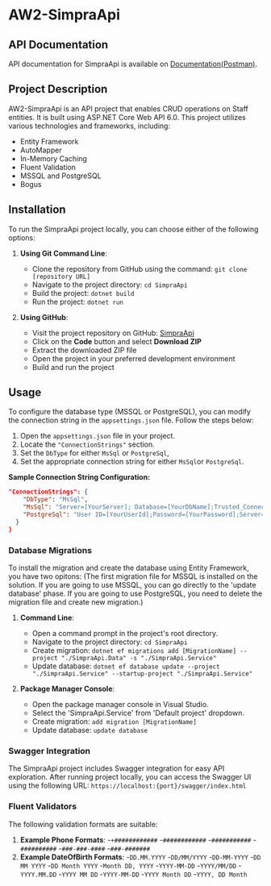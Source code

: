 # AW2-SimpraApi

## API Documentation
API documentation for SimpraApi is available on [Documentation(Postman)](https://documenter.getpostman.com/view/24685326/2s93kxcRoe#ef2cfd71-844b-4afa-9f5b-d97420752105).

## Project Description
AW2-SimpraApi is an API project that enables CRUD operations on Staff entities. It is built using ASP.NET Core Web API 6.0. This project utilizes various technologies and frameworks, including:

- Entity Framework
- AutoMapper
- In-Memory Caching
- Fluent Validation
- MSSQL and PostgreSQL
- Bogus

## Installation
To run the SimpraApi project locally, you can choose either of the following options:

1. **Using Git Command Line**:
   - Clone the repository from GitHub using the command: `git clone [repository URL]`
   - Navigate to the project directory: `cd SimpraApi`
   - Build the project: `dotnet build`
   - Run the project: `dotnet run`

2. **Using GitHub**:
   - Visit the project repository on GitHub: [SimpraApi](https://github.com/your-username/AW2-SimpraApi)
   - Click on the **Code** button and select **Download ZIP**
   - Extract the downloaded ZIP file
   - Open the project in your preferred development environment
   - Build and run the project

## Usage
To configure the database type (MSSQL or PostgreSQL), you can modify the connection string in the `appsettings.json` file. Follow the steps below:

1. Open the `appsettings.json` file in your project.
2. Locate the `"ConnectionStrings"` section.
3. Set the `DbType` for either `MsSql` or `PostgreSql`,
4. Set the appropriate connection string for either `MsSql`or `PostgreSql`.

**Sample Connection String Configuration:**

```json
"ConnectionStrings": {
    "DbType": "MsSql",
    "MsSql": "Server=[YourServer]; Database=[YourDbName];Trusted_Connection=True;",
    "PostgreSql": "User ID=[YourUserId];Password=[YourPassword];Server=localhost;Port=5435;Database=[YourDbName];Integrated Security=true;Pooling=true;"
  }
}
```

### Database Migrations
To install the migration and create the database using Entity Framework, you have two opitons:
(The first migration file for MSSQL is installed on the solution. If you are going to use MSSQL, you can go directly to the 'update database' phase. If you are going to use PostgreSQL, you need to delete the migration file and create new migration.)

1. **Command Line**:
   - Open a command prompt in the project's root directory.
   - Navigate to the project directory: `cd SimpraApi`
   - Create migration: `dotnet ef migrations add [MigrationName] --project "./SimpraApi.Data" -s "./SimpraApi.Service"`
   - Update database: `dotnet ef database update --project "./SimpraApi.Service" --startup-project "./SimpraApi.Service"`

2. **Package Manager Console**:
   - Open the package manager console in Visual Studio.
   - Select the 'SimpraApi.Service' from 'Default project' dropdown.
   - Create migration: `add migration [MigrationName]`
   - Update database: `update database`

### Swagger Integration
The SimpraApi project includes Swagger integration for easy API exploration. After running project locally, you can access the Swagger UI using the following URL:
`https://localhost:{port}/swagger/index.html`

### Fluent Validators
The following validation formats are suitable:

1. **Example Phone Formats**:
    -`+############`
    -`############`
    -`###########`
    -`##########`
    -`###-###-####`
    -`###-#######`
2. **Example DateOfBirth Formats**:
    -`DD.MM.YYYY`
    -`DD/MM/YYYY`
    -`DD-MM-YYYY`
    -`DD MM YYYY`
    -`DD Month YYYY`
    -`Month DD, YYYY`
    -`YYYY-MM-DD`
    -`YYYY/MM/DD`
    -`YYYY.MM.DD`
    -`YYYY MM DD`
    -`YYYY-MM-DD`
    -`YYYY Month DD`
     -`YYYY, DD Month`
